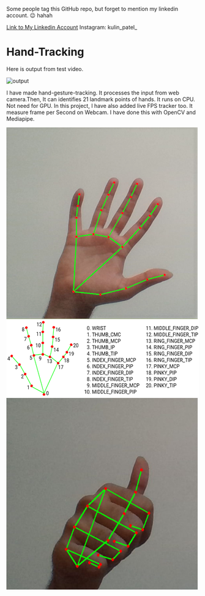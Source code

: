 Some people tag this GitHub repo, but forget to mention my linkedin account. :wink:  hahah

[Link to My Linkedin Account](https://www.linkedin.com/in/kulin-patel/)
Instagram: kulin_patel_

# Hand-Tracking
Here is output from test video.

![output](https://github.com/kulin-patel/Hand-Tracking/blob/master/test_output.gif?raw=true)

I have made hand-gesture-tracking. It processes the input from web camera.Then, It can identifies 21 landmark points of hands.
It runs on CPU. Not need for GPU. 
In this project, I have also added live FPS tracker too. It measure frame per Second on Webcam.
I have done this with OpenCV  and Mediapipe.

<img src="https://raw.githubusercontent.com/kulin-patel/Hand-Tracking/master/Output.png" width="500" height="500">



<img src="https://raw.githubusercontent.com/kulin-patel/Hand-Tracking/master/hand_landmarks.png" width="700" height="200" >

<img src="https://raw.githubusercontent.com/kulin-patel/Hand-Tracking/master/Output_thumbs_up.png" width="500" height="500">

